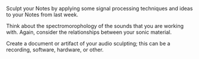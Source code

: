 Sculpt your Notes by applying some signal processing techniques and ideas to your Notes from last week. 

Think about the spectromorophology of the sounds that you are working with. Again, consider the relationships between your sonic material.

Create a document or artifact of your audio sculpting; this can be a recording, software, hardware, or other. 